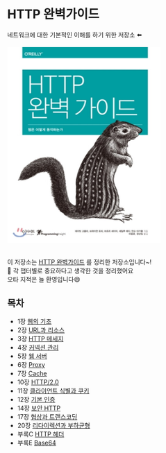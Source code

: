# HTTP 완벽가이드

네트워크에 대한 기본적인 이해를 하기 위한 저장소 ⬅️  

<div>
    <img src="assets/perfect_guide.jpeg" text-align="center" width="70%">
</div>

<br>

이 저장소는 [HTTP 완벽가이드](http://www.yes24.com/Product/Goods/15381085) 를 정리한 저장소입니다~!  
:book: 각 챕터별로 중요하다고 생각한 것을 정리했어요  
오타 지적은 늘 환영입니다:smile:  

## 목차

* 1장 [웹의 기초]([01]%20웹의%20기초/README.md)
* 2장 [URL과 리소스]([02]%20URL과%20리소스/README.md)
* 3장 [HTTP 메세지]([03]%20HTTP%20메세지/README.md)
* 4장 [커넥션 관리]([04]%20커넥션%20관리/README.md)
* 5장 [웹 서버]([05]%20웹%20서버/README.md)
* 6장 [Proxy]([06]%20Proxy/README.md)
* 7장 [Cache]([07]%20Cache/README.md)
* 10장 [HTTP/2.0]([10]%20HTTP%202.0/README.md)
* 11장 [클라이언트 식별과 쿠키]([11]%20클라이언트%20식별과%20쿠키/README.md)
* 12장 [기본 인증]([12]%20기본%20인증/README.md)
* 14장 [보안 HTTP]([14]%20보안%20HTTP/README.md)
* 17장 [협상과 트랜스코딩]([17]%20협상과%20트랜스코딩/README.md)
* 20장 [리다이렉션과 부하균형]([20]%20리다이렉션과%20부하균형/README.md)
* 부록C [HTTP 헤더]([부록C]%20HTTP%20헤더/README.md)
* 부록E [Base64]([부록E]%20Base64/README.md)

